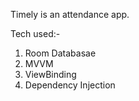 Timely is an attendance app.

Tech used:-
1. Room Databasae
2. MVVM
3. ViewBinding
4. Dependency Injection
   
